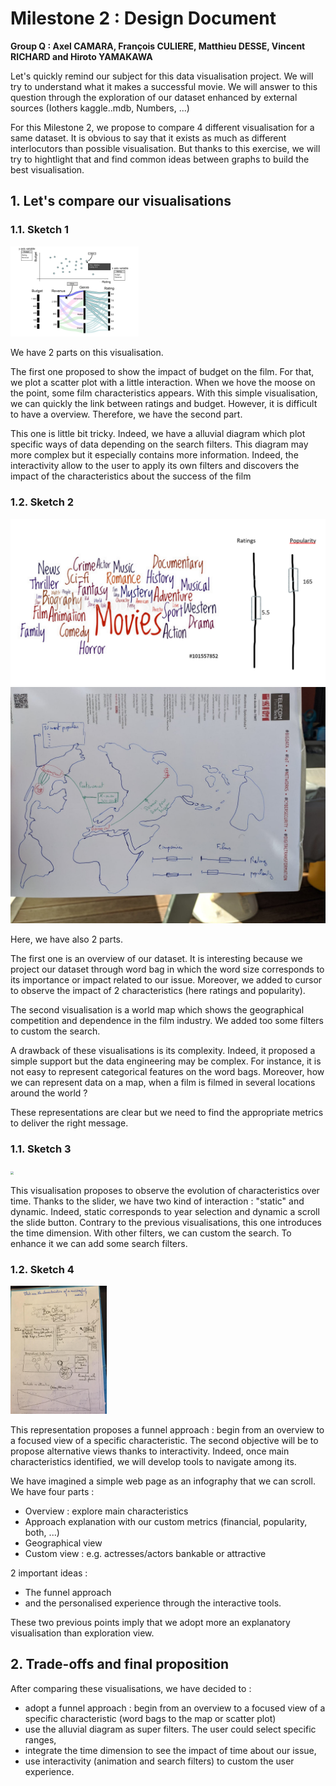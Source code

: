 # Milestone 2 : Design Document

**Group Q : Axel CAMARA, François CULIERE, Matthieu DESSE, Vincent RICHARD and Hiroto YAMAKAWA**

Let's quickly remind our subject for this data visualisation project. We will try to understand what it makes a successful movie. We will answer to this question through the exploration of our dataset enhanced by external sources (Iothers kaggle..mdb, Numbers, ...)

For this Milestone 2, we propose to compare 4 different visualisation for a same dataset. It is obvious to say that it exists as much as different interlocutors than possible visualisation. But thanks to this exercise, we will try to hightlight that and find common ideas between graphs to build the best visualisation.



## 1. Let's compare our visualisations

### 1.1. Sketch 1

<img src='img/sketch1.jpg' style="zoom: 20%;" ></img>

We have 2 parts on this visualisation. 

The first one proposed to show the impact of budget on the film. For that, we plot a scatter plot with a little interaction. When we hove the moose on the point, some film characteristics appears. With this simple visualisation, we can quickly the link between ratings and budget. However,  it is difficult to have a overview. Therefore, we have the second part. 

This one is little bit tricky. Indeed, we have a alluvial diagram which plot specific ways of data depending on the search filters. This diagram may more complex but it especially contains more information. Indeed, the interactivity allow to the user to apply its own filters and discovers the impact of the characteristics about the success of the film



### 1.2. Sketch 2 

<img src="img/wordcloud.PNG" alt="wordcloud-sketch1" style="zoom: %;" />![choropleth_map](img/choropleth_map.jpg)

Here, we have also 2 parts.

The first one is an overview of our dataset. It is interesting because we project our dataset through word bag in which the word size corresponds to its importance or impact related to our issue. Moreover, we added to cursor to observe the impact of 2 characteristics (here ratings and popularity).

The second visualisation is a world map which shows the geographical competition and dependence in the film industry. We added too some filters to custom the search. 

A drawback of these visualisations is its complexity. Indeed, it proposed a simple support but the data engineering may be complex. For instance,  it is not easy to represent categorical features on the word bags. Moreover, how we can represent data on a map, when a film is filmed in several locations around the world ? 

These representations are clear but we need to find the appropriate metrics to deliver the right message.



### 1.1. Sketch 3

<img src="Idée Viz - Hiro.jpg" style="zoom: 30%;"></img>

This visualisation proposes to observe the evolution of characteristics over time. Thanks to the slider, we have two kind of interaction : "static" and dynamic. Indeed, static corresponds to year selection and dynamic a scroll the slide button. Contrary to the previous visualisations, this one introduces the time dimension. With other filters, we can custom the search. To enhance it we can add some search filters.



### 1.2. Sketch 4 

<img src='img/MDE_proposition.jpg' style="zoom: 20%;" ></img>



This representation proposes a funnel approach : begin from an overview to a focused view of a specific characteristic. The second objective will be to propose alternative views thanks to interactivity. Indeed, once main characteristics identified, we will develop tools to navigate among its.

We have imagined a simple web page as an infography that we can scroll. We have four parts :

- Overview : explore main characteristics
- Approach explanation with our custom metrics (financial, popularity, both, ...)
- Geographical view
- Custom view : e.g. actresses/actors bankable or attractive

2 important ideas :

- The funnel approach
- and the personalised experience through the interactive tools.

These two previous points imply that we adopt more an explanatory visualisation than exploration view.

## 2. Trade-offs and final proposition

After comparing these visualisations, we have decided to :

- adopt a funnel approach : begin from an overview to a focused view of a specific characteristic (word bags to the map or scatter plot)
- use the alluvial diagram as super filters. The user could select specific ranges,
- integrate the time dimension to see the impact of time about our issue,
- use interactivity (animation and search filters) to custom the user experience.